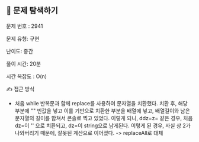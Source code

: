 ## 📌 문제 탐색하기

문제 번호 : 2941

문제 유형: 구현

난이도: 중간

풀이 시간: 20분

시간 복잡도 : O(n)

✍ 접근 방식

- 처음 while 반복문과 함께 replace를 사용하여 문자열을 치환했다. 치환 후, 해당 부분에 "" 빈값을 넣고 이를 기반으로 치환한 부분을 배열에 넣고, 배열길이와 남은 문자열의 길이를 합쳐서 콘솔로 찍고 있었다. 이렇게 되니, ddz=z= 같은 경우, 처음 dz=이 '' 으로 치환되고, dz=이 string으로 남게된다. 이렇게 된 경우, 사실 상 2가 나와버리기 때문에, 잘못된 계산으로 이어졌다. -> replaceAll로 대체
